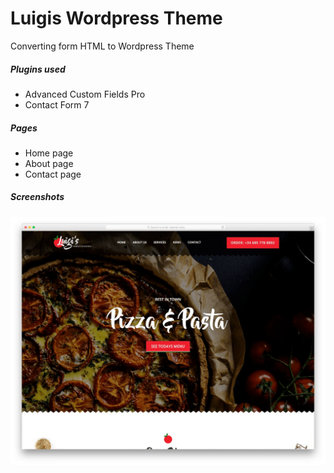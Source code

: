 # Luigis Wordpress Theme
Converting form HTML to Wordpress Theme

##### Plugins used
  - Advanced Custom Fields Pro
  - Contact Form 7

##### Pages
  - Home page
  - About page
  - Contact page

##### Screenshots
![Screenshot](/screenshot.png "Screenshot")

